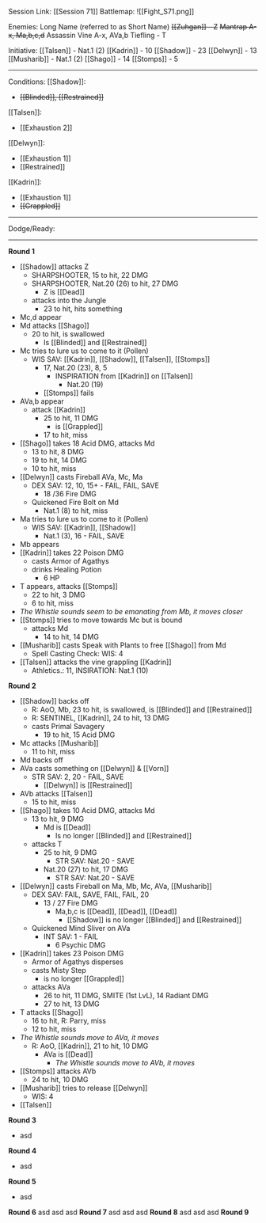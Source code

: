 Session Link:
[[Session 71]]
Battlemap:
![[Fight_S71.png]]

Enemies:
Long Name (referred to as Short Name)
~~[[Zuhgan]] - Z~~
~~Mantrap A-x, Ma,b,c,d~~
Assassin Vine A-x, AVa,b
Tiefling - T

Initiative:
[[Talsen]] - Nat.1 (2)
[[Kadrin]] - 10
[[Shadow]] - 23
[[Delwyn]] - 13
[[Musharib]] - Nat.1 (2)
[[Shago]] - 14
[[Stomps]] - 5

---
Conditions:
[[Shadow]]:
- ~~[[Blinded]], [[Restrained]]~~

[[Talsen]]:
- [[Exhaustion 2]]

[[Delwyn]]:
- [[Exhaustion 1]]
- [[Restrained]]

[[Kadrin]]:
- [[Exhaustion 1]]
- ~~[[Grappled]]~~
---
Dodge/Ready:

---
**Round 1**
- [[Shadow]] attacks Z
	- SHARPSHOOTER, 15 to hit, 22 DMG
	- SHARPSHOOTER, Nat.20 (26) to hit, 27 DMG
		- Z is [[Dead]]
	- attacks into the Jungle
		- 23 to hit, hits something
- Mc,d appear
- Md attacks [[Shago]]
	- 20 to hit, is swallowed
		- Is [[Blinded]] and [[Restrained]]
- Mc tries to lure us to come to it (Pollen)
	- WIS SAV: [[Kadrin]], [[Shadow]], [[Talsen]], [[Stomps]]
		- 17, Nat.20 (23), 8, 5
			- INSPIRATION from [[Kadrin]] on [[Talsen]]
				- Nat.20 (19)
		- [[Stomps]] fails
- AVa,b appear
	- attack [[Kadrin]]
		- 25 to hit, 11 DMG
			- is [[Grappled]]
		- 17 to hit, miss
- [[Shago]] takes 18 Acid DMG, attacks Md
	- 13 to hit, 8 DMG
	- 19 to hit, 14 DMG
	- 10 to hit, miss
- [[Delwyn]] casts Fireball AVa, Mc, Ma
	- DEX SAV: 12, 10, 15+ - FAIL, FAIL, SAVE
		- 18 /36 Fire DMG
	- Quickened Fire Bolt on Md
		- Nat.1 (8) to hit, miss
- Ma tries to lure us to come to it (Pollen)
	- WIS SAV: [[Kadrin]], [[Shadow]]
		- Nat.1 (3), 16 - FAIL, SAVE
- Mb appears
- [[Kadrin]] takes 22 Poison DMG
	- casts Armor of Agathys
	- drinks Healing Potion
		- 6 HP
- T appears, attacks [[Stomps]]
	- 22 to hit, 3 DMG
	- 6 to hit, miss
- _The Whistle sounds seem to be emanating from Mb, it moves closer_
- [[Stomps]] tries to move towards Mc but is bound
	- attacks Md
		- 14 to hit, 14 DMG
- [[Musharib]] casts Speak with Plants to free [[Shago]] from Md
	- Spell Casting Check: WIS: 4
- [[Talsen]] attacks the vine grappling [[Kadrin]]
	- Athletics.: 11, INSIRATION: Nat.1 (10)

**Round 2**
- [[Shadow]] backs off
	- R: AoO, Mb, 23 to hit, is swallowed, is [[Blinded]] and [[Restrained]]
	- R: SENTINEL, [[Kadrin]], 24 to hit, 13 DMG
	- casts Primal Savagery
		- 19 to hit, 15 Acid DMG
- Mc attacks [[Musharib]]
	- 11 to hit, miss
- Md backs off
- AVa casts something on [[Delwyn]] & [[Vorn]]
	- STR SAV: 2, 20 - FAIL, SAVE
		- [[Delwyn]] is [[Restrained]]
- AVb attacks [[Talsen]]
	- 15 to hit, miss
- [[Shago]] takes 10 Acid DMG, attacks Md
	- 13 to hit, 9 DMG 
		- Md is [[Dead]]
			- Is no longer [[Blinded]] and [[Restrained]]
	- attacks T
		- 25 to hit, 9 DMG
			- STR SAV: Nat.20 - SAVE
		- Nat.20 (27) to hit, 17 DMG
			- STR SAV: Nat.20 - SAVE
- [[Delwyn]] casts Fireball on Ma, Mb, Mc, AVa, [[Musharib]]
	- DEX SAV: FAIL, SAVE, FAIL, FAIL, 20
		- 13 / 27 Fire DMG
			- Ma,b,c is [[Dead]], [[Dead]], [[Dead]]
				- [[Shadow]] is no longer [[Blinded]] and [[Restrained]]
	- Quickened Mind Sliver on AVa
		- INT SAV: 1 - FAIL
			- 6 Psychic DMG
- [[Kadrin]] takes 23 Poison DMG
	- Armor of Agathys disperses
	- casts Misty Step
		- is no longer [[Grappled]]
	- attacks AVa
		- 26 to hit, 11 DMG, SMITE (1st LvL), 14 Radiant DMG
		- 27 to hit, 13 DMG
- T attacks [[Shago]]
	- 16 to hit, R: Parry, miss
	- 12 to hit, miss
- _The Whistle sounds move to AVa, it moves_
	- R: AoO, [[Kadrin]], 21 to hit, 10 DMG
		- AVa is [[Dead]]
			-  _The Whistle sounds move to AVb, it moves_
- [[Stomps]] attacks AVb
	- 24 to hit, 10 DMG
- [[Musharib]] tries to release [[Delwyn]]
	- WIS: 4
- [[Talsen]]

**Round 3**
- asd

**Round 4**
- asd

**Round 5**
- asd

**Round 6**
asd
asd
asd
**Round 7**
asd
asd
asd
**Round 8**
asd
asd
asd
**Round 9**
